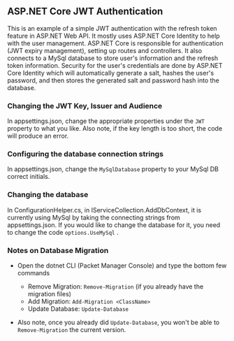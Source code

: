 ## ASP.NET Core JWT Authentication
This is an example of a simple JWT authentication with the refresh token feature in ASP.NET Web API. It mostly uses ASP.NET Core Identity to help with the user management. ASP.NET Core is responsible for authentication (JWT expiry management), setting up routes and controllers. It also connects to a MySql database to store user's information and the refresh token information. Security for the user's credentials are done by ASP.NET Core Identity which will automatically generate a salt, hashes the user's password, and then stores the generated salt and password hash into the database.

### Changing the JWT Key, Issuer and Audience
In appsettings.json, change the appropriate properties under the `JWT` property to what you like. Also note, if the key length is too short, the code will produce an error.

### Configuring the database connection strings
In appsettings.json, change the `MySqlDatabase` property to your MySql DB correct initials.

### Changing the database
In ConfigurationHelper.cs, in IServiceCollection.AddDbContext, it is currently using MySql by taking the connecting strings from appsettings.json. If you would like to change the database for it, you need to change the code `options.UseMySql` .

### Notes on Database Migration
- Open the dotnet CLI (Packet Manager Console) and type the bottom few commands
  - Remove Migration: `Remove-Migration` (if you already have the migration files)
  - Add Migration: `Add-Migration <ClassName>`
  - Update Database: `Update-Database`

- Also note, once you already did `Update-Database`, you won't be able to `Remove-Migration` the current version.